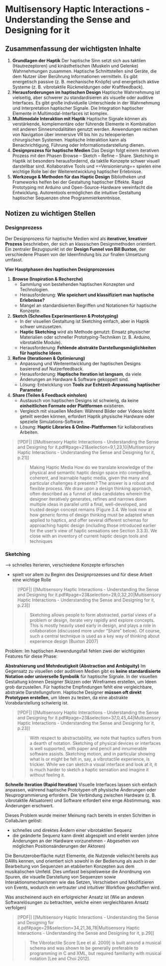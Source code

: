 
# **Multisensory Haptic Interactions - Understanding the Sense and Designing for it**


## **Zusammenfassung der wichtigsten Inhalte**

1. **Grundlagen der Haptik**
	Der haptische Sinn setzt sich aus taktilen (Hautrezeptoren) und kinästhetischen (Muskeln und Gelenke) Wahrnehmungen zusammen. Haptische Schnittstellen sind Geräte, die dem Nutzer über Berührung Informationen vermitteln. Es gibt energetisch passive (z. B. mechanische Knöpfe) und energetisch aktive Systeme (z. B. vibrotaktile Rückmeldungen oder Kraftfeedback).
2. **Herausforderungen im haptischen Design**
	Haptische Wahrnehmung ist vielseitig, aber schwerer zu standardisieren als visuelle oder auditive Interfaces. Es gibt große individuelle Unterschiede in der Wahrnehmung und Interpretation haptischer Signale.	Die Integration haptischer Elemente in Multimodal-Interfaces ist komplex.
3. **Multimodale Interaktion mit Haptik**
	Haptische Signale können als verstärkende, komplementäre oder führende Elemente in Kombination mit anderen Sinnesmodalitäten genutzt werden.	Anwendungen reichen von Navigation über immersive VR bis hin zu teleoperierten chirurgischen Systemen. Haptische Interaktion kann als Benachrichtigung, Führung oder Informationsdarstellung dienen.
4. **Designprozess für haptische Medien**
	Das Design folgt einem iterativen Prozess mit den Phasen Browse – Sketch – Refine – Share.
	Sketching in Haptik ist besonders herausfordernd, da taktile Konzepte schwer visuell darstellbar sind. Kollaborative Tools und ==Versionierung== spielen eine wichtige Rolle bei der Weiterentwicklung haptischer Erlebnisse.
5. **Werkzeuge & Methoden für das Haptic Design**
	Bibliotheken und Frameworks helfen bei der Gestaltung haptischer Effekte. Rapid Prototyping mit Arduino und Open-Source-Hardware vereinfacht die Entwicklung. Autorentools ermöglichen die intuitive Gestaltung haptischer Sequenzen ohne Programmierkenntnisse.
	

## **Notizen zu wichtigen Stellen**

### **Designprozess**
Der Designprozess für haptische Medien wird als **iterativer, kreativer Prozess** beschrieben, der sich an klassischen Designmethoden orientiert. Ein zentraler Bezugspunkt ist der **Design Funnel von Bill Buxton**, der verschiedene Phasen von der Ideenfindung bis zur finalen Umsetzung umfasst.

 **Vier Hauptphasen des haptischen Designprozesses**

1. **Browse (Inspiration & Recherche)**    
    - Sammlung von bestehenden haptischen Konzepten und Technologien.
    - Herausforderung: **Wie speichert und klassifiziert man haptische Erlebnisse?**
    - Mangel an standardisierten Begriffen und Notationen für haptische Konzepte.
2. **Sketch (Schnelles Experimentieren & Prototyping)**    
    - In der visuellen Gestaltung ist Sketching einfach, aber in Haptik schwer umzusetzen.
    - **Haptic Sketching** wird als Methode genutzt: Einsatz physischer Materialien oder schneller Prototyping-Techniken (z. B. Arduino, vibrotaktile Module).
    - Herausforderung: **Fehlende abstrakte Darstellungsmöglichkeiten für haptische Ideen**.
3. **Refine (Iterationen & Optimierung)**    
    - Anpassung und Weiterentwicklung der haptischen Designs basierend auf Nutzerfeedback.
    - Herausforderung: **Haptische Iteration ist langsam**, da viele Änderungen an Hardware & Software gekoppelt sind.
    - Lösung: Entwicklung von **Tools zur Echtzeit-Anpassung haptischer Parameter**.
4. **Share (Teilen & Feedback einholen)**
    - Austausch von haptischen Designs ist schwierig, da keine **einheitlichen Formate oder Plattformen** existieren.
    - Vergleich mit visuellen Medien: Während Bilder oder Videos leicht geteilt werden können, erfordert Haptik physische Hardware oder spezielle Simulations-Software.
    - Lösung: **Haptic Libraries & Online-Plattformen** für kollaboratives Arbeiten.

> [!PDF|] [[Multisensory Haptic Interactions - Understanding the Sense and Designing for it.pdf#page=21&selection=9,1,23,10|Multisensory Haptic Interactions - Understanding the Sense and Designing for it, p.21]]
> > Making Haptic Media How do we translate knowledge of the physical and semantic haptic design space into compelling, coherent, and learnable haptic media, given the many and particular challenges it presents? The answer is a robust and flexible process. We draw upon a design thinking approach, often described as a funnel of idea candidates wherein the designer iteratively generates, refines and narrows down multiple ideas in parallel until a final, well-developed, and trusted design concept remains (Figure 3.4. We look now at how generic forms of design thinking must be adapted when applied to haptics, and offer several different schemas for approaching haptic design (including those introduced earlier for the user’s view of haptic sensations see Section 3.3.3). We close with an inventory of current haptic design tools and techniques
> 
> 

### **Sketching**
 --> schnelles Iterieren, verschiedene Konzepte erforschen
- spielt vor allem zu Beginn des Designprozesses und für diese Arbeit eine wichtige Rolle

> [!PDF|] [[Multisensory Haptic Interactions - Understanding the Sense and Designing for it.pdf#page=23&selection=28,0,32,20|Multisensory Haptic Interactions - Understanding the Sense and Designing for it, p.23]]
> > Sketching allows people to form abstracted, partial views of a problem or design, iterate very rapidly and explore concepts. This is mostly heavily used early in design, and plays a role in collaboration (discussed more under “Share” below). Of course, such a central technique is used as a key way of thinking about experience design [Buxton 2007]
> 
> 

Problem: Im haptischen Anwendungsfall fehlen zwei der wichtigsten Features für diese Phase:

**Abstrahierung und Mehrdeutigkeit (Abstraction and Ambiguity)**
Im Gegensatz zu visuellen oder auditiven Medien gibt es **keine standardisierte Notation oder universelle Symbolik** für haptische Signale. In der visuellen Gestaltung können Designer Skizzen oder Wireframes erstellen, um Ideen grob darzustellen. Für haptische Empfindungen fehlt eine vergleichbare, abstrakte Darstellungsform. Haptische Designer **müssen oft direkt Prototypen erstellen**, um Ideen zu testen, da eine abstrakte Vorabdarstellung schwierig ist.

> [!PDF|] [[Multisensory Haptic Interactions - Understanding the Sense and Designing for it.pdf#page=23&selection=37,0,45,44|Multisensory Haptic Interactions - Understanding the Sense and Designing for it, p.23]]
> > With respect to abstractability, we note that haptics suffers from a dearth of notation. Sketching of physical devices or interfaces is well supported, with paper and pencil and innumerable software assists. Sketching motion, and in particular showing what is or might be felt in, say, a vibrotactile experience, is trickier. While we can sketch a visual interface and look at it, it is much harder to sketch a haptic sensation and imagine it without feeling it.

**Schnelle Iteration (Rapid Iteration)**
Visuelle Interfaces lassen sich einfach anpassen, während haptische Prototypen oft physische Änderungen oder Neuprogrammierung erfordern.
Die Verbindung zwischen Hardware (z. B. vibrotaktile Aktuatoren) und Software erfordert eine enge Abstimmung, was Änderungen erschwert.

Dieses Problem wurde meiner Meinung nach bereits in ersten Schritten in CollabJam gelöst:
- schnelles und direktes Ändern einer vibrotaktilen Sequenz
- die geänderte Sequenz kann direkt abgespielt und erlebt werden 
	(ohne Änderungen an der Hardware vorzunehmen - Abgesehen von möglichen Positionsänderungen der Aktoren)

Die Benutzeroberfläche nutzt Elemente, die Nutzende vielleicht bereits aus DAWs kennen, und orientiert sich sowohl in der Bedienung als auch in der Bearbeitung von Sequenzen an etablierten Konzepten aus dem musikalischen Umfeld. Dies umfasst beispielsweise die Anordnung von Spuren, die visuelle Darstellung von Sequenzen sowie Interaktionsmechanismen wie das Setzen, Verschieben und Modifizieren von Events, wodurch ein vertrauter und intuitiver Workflow geschaffen wird.

Was anscheinend auch ein erfolgreicher Ansatz ist (Wie an anderen Softwarelösungen zu betrachten, welche einen vergleichbaren Ansatz verfolgen)

> [!PDF|] [[Multisensory Haptic Interactions - Understanding the Sense and Designing for it.pdf#page=29&selection=34,21,36,78|Multisensory Haptic Interactions - Understanding the Sense and Designing for it, p.29]]
> >  The Vibrotactile Score [Lee et al. 2009] is built around a musical schema and was shown to be generally preferable to programming in C and XML, but required familiarity with musical notation [Lee and Choi 2012].
